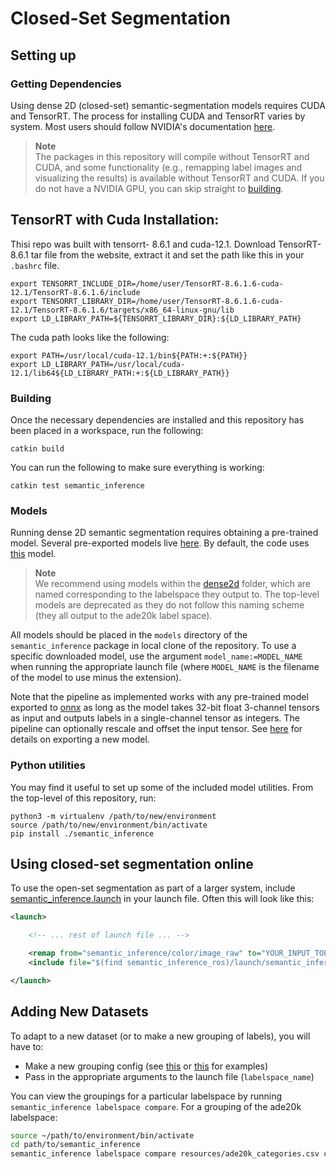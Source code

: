 # Closed-Set Segmentation

## Setting up

### Getting Dependencies

Using dense 2D (closed-set) semantic-segmentation models requires CUDA and TensorRT.
The process for installing CUDA and TensorRT varies by system.
Most users should follow NVIDIA's documentation [here](https://docs.nvidia.com/deeplearning/tensorrt/install-guide/index.html).

> **Note**<br>
> The packages in this repository will compile without TensorRT and CUDA, and some functionality (e.g., remapping label images and visualizing the results) is available without TensorRT and CUDA.
> If you do not have a NVIDIA GPU, you can skip straight to [building](#building).

## TensorRT with Cuda Installation:
Thisi repo was built with tensorrt- 8.6.1 and cuda-12.1. Download TensorRT-8.6.1 tar file from the website, extract it and set the path like this in your `.bashrc` file.
```
export TENSORRT_INCLUDE_DIR=/home/user/TensorRT-8.6.1.6-cuda-12.1/TensorRT-8.6.1.6/include
export TENSORRT_LIBRARY_DIR=/home/user/TensorRT-8.6.1.6-cuda-12.1/TensorRT-8.6.1.6/targets/x86_64-linux-gnu/lib
export LD_LIBRARY_PATH=${TENSORRT_LIBRARY_DIR}:${LD_LIBRARY_PATH}
```
The cuda path looks like the following:
```
export PATH=/usr/local/cuda-12.1/bin${PATH:+:${PATH}}
export LD_LIBRARY_PATH=/usr/local/cuda-12.1/lib64${LD_LIBRARY_PATH:+:${LD_LIBRARY_PATH}}
```
### Building

Once the necessary dependencies are installed and this repository has been placed in a workspace, run the following:
```
catkin build
```

You can run the following to make sure everything is working:
```
catkin test semantic_inference
```

### Models

Running dense 2D semantic segmentation requires obtaining a pre-trained model.
Several pre-exported models live [here](https://drive.google.com/drive/folders/1GrmgFDFCssDxKe_Nyx8PPTK1pRMA0gEO?usp=sharing).
By default, the code uses [this](https://drive.google.com/file/d/1XRcsyLSvqqhqNIaOI_vmqpUpmBT6gk9-/view?usp=drive_link) model.

> **Note** <br>
> We recommend using models within the [dense2d](https://drive.google.com/drive/folders/17p_ZZIxI9jI_3GjjtbMijC2WFnc9Bz-a?usp=sharing) folder, which are named corresponding to the labelspace they output to.
> The top-level models are deprecated as they do not follow this naming scheme (they all output to the ade20k label space).

All models should be placed in the `models` directory of the `semantic_inference` package in local clone of the repository.
To use a specific downloaded model, use the argument `model_name:=MODEL_NAME` when running the appropriate launch file (where `MODEL_NAME` is the filename of the model to use minus the extension).

Note that the pipeline as implemented works with any pre-trained model exported to [onnx](https://onnx.ai/) as long as the model takes 32-bit float 3-channel tensors as input and outputs labels in a single-channel tensor as integers.
The pipeline can optionally rescale and offset the input tensor.
See [here](exporting.md) for details on exporting a new model.

### Python utilities

You may find it useful to set up some of the included model utilities. From the top-level of this repository, run:
```
python3 -m virtualenv /path/to/new/environment
source /path/to/new/environment/bin/activate
pip install ./semantic_inference
```

## Using closed-set segmentation online

To use the open-set segmentation as part of a larger system, include [semantic_inference.launch](../semantic_inference_ros/launch/semantic_inference.launch) in your launch file. Often this will look like this:
```xml
<launch>

    <!-- ... rest of launch file ... -->

    <remap from="semantic_inference/color/image_raw" to="YOUR_INPUT_TOPIC_HERE"/>
    <include file="$(find semantic_inference_ros)/launch/semantic_inference.launch"/>

</launch>
```

## Adding New Datasets

To adapt to a new dataset (or to make a new grouping of labels), you will have to:

  - Make a new grouping config (see [this](config/label_groupings/ade150_outdoor.yaml) or [this](config/label_groupings/ade150_indoor.yaml) for examples)
  - Pass in the appropriate arguments to the launch file (`labelspace_name`)

You can view the groupings for a particular labelspace by running `semantic_inference labelspace compare`.
For a grouping of the ade20k labelspace:
```bash
source ~/path/to/environment/bin/activate
cd path/to/semantic_inference
semantic_inference labelspace compare resources/ade20k_categories.csv config/label_groupings/ade150_indoor.yaml
```
